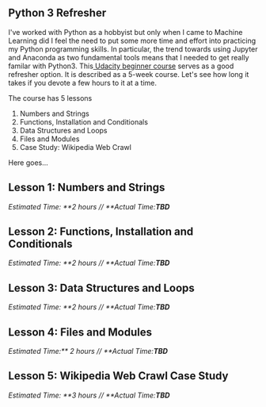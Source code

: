 ## Python 3 Refresher

I've worked with Python as a hobbyist but only when I came to Machine Learning did I feel the need to put some more time and effort into practicing my Python programming skills. In particular, the trend towards using Jupyter and Anaconda as two fundamental tools means that I needed to get really familar with Python3. This[ Udacity beginner course](https://www.udacity.com/course/introduction-to-python--ud1110) serves as a good refresher option. It is described as a 5-week course. Let's see how long it takes if you devote a few hours to it at a time.

The course has 5 lessons

1. Numbers and Strings
2. Functions, Installation and Conditionals
3. Data Structures and Loops
4. Files and Modules
5. Case Study: Wikipedia Web Crawl

Here goes...



## Lesson 1: Numbers and Strings

_Estimated Time: **2 hours    //    **Actual Time:**TBD**_



## Lesson 2: Functions, Installation and Conditionals

_Estimated Time: **2 hours    //    **Actual Time:**TBD**_

##   Lesson 3: Data Structures and Loops

_Estimated Time: **2 hours    //    **Actual Time:**TBD**_

## 

## Lesson 4: Files and Modules

_Estimated Time:** 2 hours    //    **Actual Time:**TBD**_



##  Lesson 5: Wikipedia Web Crawl Case Study

_Estimated Time: **3 hours    //    **Actual Time:**TBD**_

  
  


